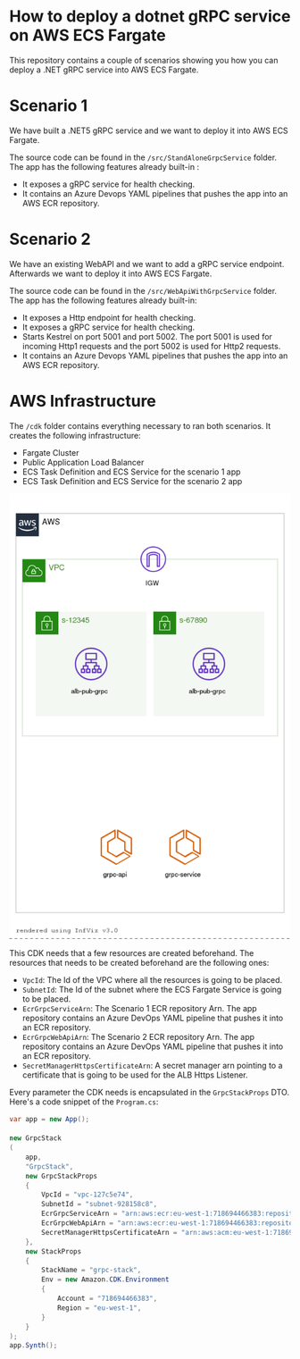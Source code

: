 # How to deploy a dotnet gRPC service on AWS ECS Fargate

This repository contains a couple of scenarios showing you how you can deploy a .NET gRPC service into AWS ECS Fargate.

# Scenario 1

We have built a .NET5 gRPC service and we want to deploy it into AWS ECS Fargate.

The source code can be found in the ``/src/StandAloneGrpcService`` folder. The app has the following features already built-in :

- It exposes a  gRPC service for health checking.
- It contains an Azure Devops YAML pipelines that pushes the app into an AWS ECR repository.


# Scenario 2

We have an existing WebAPI and we want to add a gRPC service endpoint. Afterwards we want to deploy it into AWS ECS Fargate.   

The source code can be found in the ``/src/WebApiWithGrpcService`` folder. The app has the following features already built-in:

- It exposes a Http endpoint for health checking.
- It exposes a gRPC service for health checking.
- Starts Kestrel on port 5001 and port 5002. The port 5001 is used for incoming Http1 requests and the port 5002 is used for Http2 requests.
- It contains an Azure Devops YAML pipelines that pushes the app into an AWS ECR repository.

# AWS Infrastructure

The ``/cdk`` folder contains everything necessary to ran both scenarios. It creates the following infrastructure:

- Fargate Cluster
- Public Application Load Balancer
- ECS Task Definition and ECS Service for the scenario 1 app
- ECS Task Definition and ECS Service for the scenario 2 app

![aws-infrastructure](https://github.com/karlospn/deploying-net-grpc-services-on-ecs-fargate/blob/main/docs/GrpcStack.template.json.png)

This CDK needs that a few resources are created beforehand. The resources that needs to be created beforehand are the following ones:

- ``VpcId``: The Id of the VPC where all the resources is going to be placed.
- ``SubnetId``: The Id of the subnet where the ECS Fargate Service is going to be placed.
- ``EcrGrpcServiceArn``: The Scenario 1 ECR repository Arn. The app repository contains an Azure DevOps YAML pipeline that pushes it into an ECR repository.
- ``EcrGrpcWebApiArn``: The Scenario 2 ECR repository Arn. The app repository contains an Azure DevOps YAML pipeline that pushes it into an ECR repository.
- ``SecretManagerHttpsCertificateArn``: A secret manager arn pointing to a certificate that is going to be used for the ALB Https Listener.
  
Every parameter the CDK needs is encapsulated in the ``GrpcStackProps`` DTO. Here's a code snippet of the ``Program.cs``:

```csharp
var app = new App();

new GrpcStack
(
    app, 
    "GrpcStack",
    new GrpcStackProps
    {
        VpcId = "vpc-127c5e74",
        SubnetId = "subnet-928158c8",
        EcrGrpcServiceArn = "arn:aws:ecr:eu-west-1:718694466383:repository/server.grpc",
        EcrGrpcWebApiArn = "arn:aws:ecr:eu-west-1:718694466383:repository/server.apiwithgrpc",
        SecretManagerHttpsCertificateArn = "arn:aws:acm:eu-west-1:718694466383:certificate/41b69798-8a4f-4ca9-a12a-cfa6fc59fe53"
    },
    new StackProps
    {
        StackName = "grpc-stack",
        Env = new Amazon.CDK.Environment
        {
            Account = "718694466383",
            Region = "eu-west-1",
        }
    }
);
app.Synth();
```
